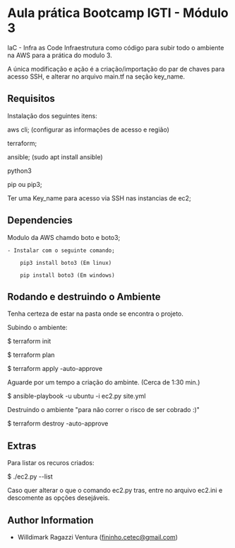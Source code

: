 Aula prática Bootcamp IGTI - Módulo 3
======================================

IaC - Infra as Code
 Infraestrutura como código para subir todo o ambiente na AWS para a prática do modulo 3.

 A única modificação e ação é a criação/importação do par de chaves para acesso SSH, e alterar no arquivo main.tf na seção key_name.


Requisitos
------------

Instalação dos seguintes itens:

aws cli; (configurar as informações de acesso e região)

terraform;

ansible; (sudo apt install ansible)

python3

pip ou pip3;

Ter uma Key_name para acesso via SSH nas instancias de ec2;

Dependencies
------------

Modulo da AWS chamdo boto e boto3;

    - Instalar com o seguinte comando;

        pip3 install boto3 (Em linux)

        pip install boto3 (Em windows)


Rodando e destruindo o Ambiente
--------------------------------

Tenha certeza de estar na pasta onde se encontra o projeto. 

Subindo o ambiente:

$ terraform init

$ terraform plan
 
$ terraform apply -auto-approve

Aguarde por um tempo a criação do ambinte. (Cerca de 1:30 min.)
 
$ ansible-playbook -u ubuntu -i ec2.py site.yml


Destruindo o ambiente "para não correr o risco de ser cobrado :)" 

$ terraform destroy -auto-approve


Extras
--------

Para listar os recuros criados:

$ ./ec2.py --list

Caso quer alterar o que o comando ec2.py tras, entre no arquivo ec2.ini e descomente as opções desejáveis.


Author Information
------------------

- Willdimark Ragazzi Ventura (<fininho.cetec@gmail.com>)
